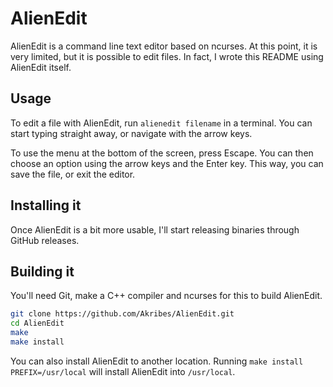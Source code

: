 # AlienEdit
AlienEdit is a command line text editor based on ncurses.
At this point, it is very limited, but it is possible to edit files.
In fact, I wrote this README using AlienEdit itself.

## Usage
To edit a file with AlienEdit, run `alienedit filename` in a terminal. You can
start typing straight away, or navigate with the arrow keys.

To use the menu at the bottom of the screen, press Escape. You can then choose
an option using the arrow keys and the Enter key. This way, you can save the
file, or exit the editor.

## Installing it
Once AlienEdit is a bit more usable, I'll start releasing binaries through
GitHub releases.

## Building it
You'll need Git, make a C++ compiler and ncurses for this to build AlienEdit.
```sh
git clone https://github.com/Akribes/AlienEdit.git
cd AlienEdit
make
make install
```
You can also install AlienEdit to another location. Running	
`make install PREFIX=/usr/local` will install AlienEdit into `/usr/local`.
